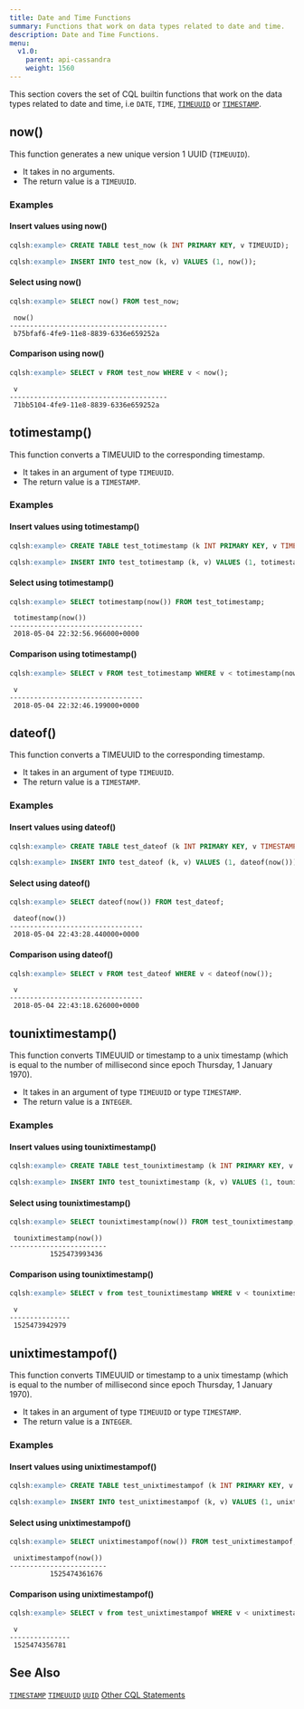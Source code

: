 ```yaml
---
title: Date and Time Functions
summary: Functions that work on data types related to date and time.
description: Date and Time Functions.
menu:
  v1.0:
    parent: api-cassandra
    weight: 1560
---
```


This section covers the set of CQL builtin functions that work on the data types related to
date and time, i.e `DATE`, `TIME`, [`TIMEUUID`](../type_uuid) or [`TIMESTAMP`](../type_timestamp).

## now()

This function generates a new unique version 1 UUID (`TIMEUUID`).

- It takes in no arguments.
- The return value is a `TIMEUUID`.

### Examples

#### Insert values using now()
```{.sql .copy .separator-gt}
cqlsh:example> CREATE TABLE test_now (k INT PRIMARY KEY, v TIMEUUID);
```
```{.sql .copy .separator-gt}
cqlsh:example> INSERT INTO test_now (k, v) VALUES (1, now());
```

#### Select using now()
```{.sql .copy .separator-gt}
cqlsh:example> SELECT now() FROM test_now;
```
```
 now()
---------------------------------------
 b75bfaf6-4fe9-11e8-8839-6336e659252a
```

#### Comparison using now()
```{.sql .copy .separator-gt}
cqlsh:example> SELECT v FROM test_now WHERE v < now();
```
```
 v
---------------------------------------
 71bb5104-4fe9-11e8-8839-6336e659252a
```

## totimestamp()

This function converts a TIMEUUID to the corresponding timestamp.

- It takes in an argument of type `TIMEUUID`. 
- The return value is a `TIMESTAMP`.

### Examples

#### Insert values using totimestamp()
```{.sql .copy .separator-gt}
cqlsh:example> CREATE TABLE test_totimestamp (k INT PRIMARY KEY, v TIMESTAMP);
```
```{.sql .copy .separator-gt}
cqlsh:example> INSERT INTO test_totimestamp (k, v) VALUES (1, totimestamp(now()));
```

#### Select using totimestamp()

```{.sql .copy .separator-gt}
cqlsh:example> SELECT totimestamp(now()) FROM test_totimestamp;
```
```{.text}
 totimestamp(now())
---------------------------------
 2018-05-04 22:32:56.966000+0000
```

#### Comparison using totimestamp()
```{.sql .copy .separator-gt}
cqlsh:example> SELECT v FROM test_totimestamp WHERE v < totimestamp(now());
```
```{.text}
 v
---------------------------------
 2018-05-04 22:32:46.199000+0000
```

## dateof()

This function converts a TIMEUUID to the corresponding timestamp.

- It takes in an argument of type `TIMEUUID`. 
- The return value is a `TIMESTAMP`.

### Examples

#### Insert values using dateof()

```{.sql .copy .separator-gt}
cqlsh:example> CREATE TABLE test_dateof (k INT PRIMARY KEY, v TIMESTAMP);
```
```{.sql .copy .separator-gt}
cqlsh:example> INSERT INTO test_dateof (k, v) VALUES (1, dateof(now()));
```

#### Select using dateof()
```{.sql .copy .separator-gt}
cqlsh:example> SELECT dateof(now()) FROM test_dateof;
```
```{.nohighlight}
 dateof(now())
---------------------------------
 2018-05-04 22:43:28.440000+0000
```
#### Comparison using dateof()
```{.sql .copy .separator-gt}
cqlsh:example> SELECT v FROM test_dateof WHERE v < dateof(now());
```
```{.nohighlight}
 v
---------------------------------
 2018-05-04 22:43:18.626000+0000
```

## tounixtimestamp()

This function converts TIMEUUID or timestamp to a unix timestamp (which is
equal to the number of millisecond since epoch Thursday, 1 January 1970). 

- It takes in an argument of type `TIMEUUID` or type `TIMESTAMP`.
- The return value is a `INTEGER`.

### Examples

#### Insert values using tounixtimestamp()
```{.sql .copy .separator-gt}
cqlsh:example> CREATE TABLE test_tounixtimestamp (k INT PRIMARY KEY, v BIGINT);
```
```{.sql .copy .separator-gt}
cqlsh:example> INSERT INTO test_tounixtimestamp (k, v) VALUES (1, tounixtimestamp(now()));
```

#### Select using tounixtimestamp()
```{.sql .copy .separator-gt}
cqlsh:example> SELECT tounixtimestamp(now()) FROM test_tounixtimestamp;
```
```
 tounixtimestamp(now())
------------------------
          1525473993436
```

#### Comparison using tounixtimestamp()
```{.sql .copy .separator-gt}
cqlsh:example> SELECT v from test_tounixtimestamp WHERE v < tounixtimestamp(now());
```
```
 v
---------------
 1525473942979
```

## unixtimestampof()

This function converts TIMEUUID or timestamp to a unix timestamp (which is
equal to the number of millisecond since epoch Thursday, 1 January 1970). 

- It takes in an argument of type `TIMEUUID` or type `TIMESTAMP`.
- The return value is a `INTEGER`.

### Examples

#### Insert values using unixtimestampof()
```{.sql .copy .separator-gt}
cqlsh:example> CREATE TABLE test_unixtimestampof (k INT PRIMARY KEY, v BIGINT);
```
```{.sql .copy .separator-gt}
cqlsh:example> INSERT INTO test_unixtimestampof (k, v) VALUES (1, unixtimestampof(now()));
```

#### Select using unixtimestampof()
```{.sql .copy .separator-gt}
cqlsh:example> SELECT unixtimestampof(now()) FROM test_unixtimestampof;
```
```
 unixtimestampof(now())
------------------------
          1525474361676
```

#### Comparison using unixtimestampof()
```{.sql .copy .separator-gt}
cqlsh:example> SELECT v from test_unixtimestampof WHERE v < unixtimestampof(now());
```
```
 v
---------------
 1525474356781
```

## See Also

[`TIMESTAMP`](../type_timestamp)
[`TIMEUUID`](../type_uuid)
[`UUID`](../type_uuid)
[Other CQL Statements](..)
